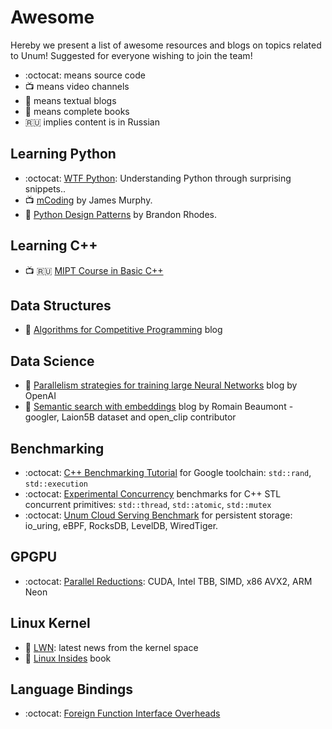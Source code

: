 # Awesome

Hereby we present a list of awesome resources and blogs on topics related to Unum!
Suggested for everyone wishing to join the team!

* :octocat: means source code
* :tv: means video channels
* :scroll: means textual blogs
* 📖 means complete books
* 🇷🇺 implies content is in Russian

## Learning Python

* :octocat: [WTF Python](https://github.com/satwikkansal/wtfpython): Understanding Python through surprising snippets..
* :tv: [mCoding](https://www.youtube.com/c/mCodingWithJamesMurphy) by James Murphy.
* 📖 [Python Design Patterns](https://python-patterns.guide/) by Brandon Rhodes.

## Learning C++

* :tv: 🇷🇺 [MIPT Course in Basic C++](https://youtube.com/playlist?list=PL3BR09unfgciJ1_K_E914nohpiOiHnpsK)

## Data Structures

* 📜 [Algorithms for Competitive Programming](https://cp-algorithms.com/#data-structures) blog

## Data Science

* 📜 [Parallelism strategies for training large Neural Networks](https://openai.com/blog/techniques-for-training-large-neural-networks/) blog by OpenAI
* 📜 [Semantic search with embeddings](https://rom1504.medium.com/semantic-search-with-embeddings-index-anything-8fb18556443c) blog by Romain Beaumont  - googler, Laion5B dataset and open_clip contributor

## Benchmarking

* :octocat: [C++ Benchmarking Tutorial](https://github.com/ashvardanian/BenchmarkingTutorial) for Google toolchain: `std::rand`, `std::execution`
* :octocat: [Experimental Concurrency](https://github.com/s9w/experimental_concurrency) benchmarks for C++ STL concurrent primitives: `std::thread`, `std::atomic`, `std::mutex`
* :octocat: [Unum Cloud Serving Benchmark](https://github.com/unum-cloud/UCSB) for persistent storage: io_uring, eBPF, RocksDB, LevelDB, WiredTiger.

## GPGPU

* :octocat: [Parallel Reductions](https://github.com/unum-cloud/ParallelReductions): CUDA, Intel TBB, SIMD, x86 AVX2, ARM Neon

## Linux Kernel

* 📜 [LWN](https://lwn.net): latest news from the kernel space
* 📜 [Linux Insides](https://github.com/0xAX/linux-insides) book

## Language Bindings

* :octocat: [Foreign Function Interface Overheads](https://github.com/dyu/ffi-overhead)
